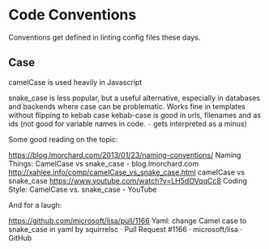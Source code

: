 # Code Conventions

Conventions get defined in linting config files these days.

## Case

camelCase is used heavily in Javascript

snake_case is less popular, but a useful alternative, especially in databases and backends where case can be problematic. Works fine in templates without flipping to kebab case
kebab-case is good in urls, filenames and as ids (not good for variable names in code. `-` gets interpreted as a minus)

Some good reading on the topic:

https://blog.lmorchard.com/2013/01/23/naming-conventions/
Naming Things: CamelCase vs snake_case - blog.lmorchard.com
http://xahlee.info/comp/camelCase_vs_snake_case.html
camelCase vs snake_case
https://www.youtube.com/watch?v=LH5dOVqqCc8
Coding Style: CamelCase vs. snake_case - YouTube

And for a laugh:

https://github.com/microsoft/lisa/pull/1166
Yaml: change Camel case to snake_case in yaml by squirrelsc · Pull Request #1166 · microsoft/lisa · GitHub

